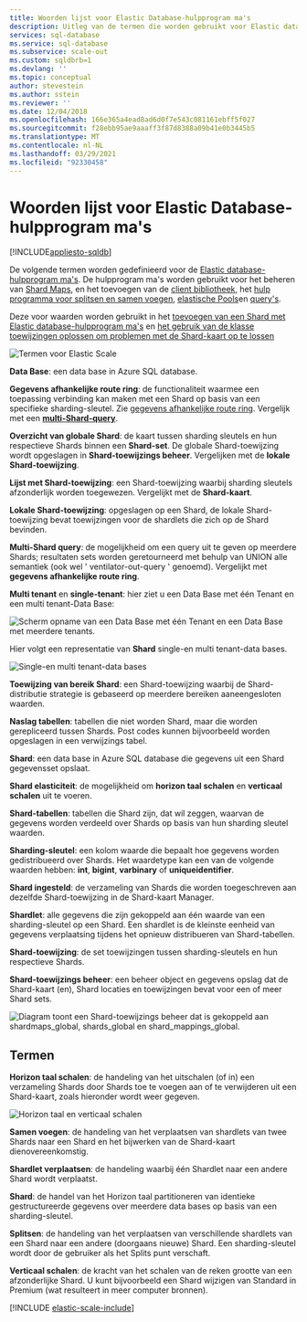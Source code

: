 ```yaml
---
title: Woorden lijst voor Elastic Database-hulpprogram ma's
description: Uitleg van de termen die worden gebruikt voor Elastic data base-hulpprogram ma's
services: sql-database
ms.service: sql-database
ms.subservice: scale-out
ms.custom: sqldbrb=1
ms.devlang: ''
ms.topic: conceptual
author: stevestein
ms.author: sstein
ms.reviewer: ''
ms.date: 12/04/2018
ms.openlocfilehash: 166e365a4ead8ad6d0f7e543c081161ebff5f027
ms.sourcegitcommit: f28ebb95ae9aaaff3f87d8388a09b41e0b3445b5
ms.translationtype: MT
ms.contentlocale: nl-NL
ms.lasthandoff: 03/29/2021
ms.locfileid: "92330458"
---
```

# <a name="elastic-database-tools-glossary"></a>Woorden lijst voor Elastic Database-hulpprogram ma's
[!INCLUDE[appliesto-sqldb](../includes/appliesto-sqldb.md)]

De volgende termen worden gedefinieerd voor de [Elastic database-hulpprogram ma's](elastic-scale-introduction.md). De hulpprogram ma's worden gebruikt voor het beheren van [Shard Maps](elastic-scale-shard-map-management.md), en het toevoegen van de [client bibliotheek](elastic-database-client-library.md), het [hulp programma voor splitsen en samen voegen](elastic-scale-overview-split-and-merge.md), [elastische Pools](elastic-pool-overview.md)en [query's](elastic-query-overview.md). 

Deze voor waarden worden gebruikt in het [toevoegen van een Shard met Elastic database-hulpprogram ma's](elastic-scale-add-a-shard.md) en [het gebruik van de klasse toewijzingen oplossen om problemen met de Shard-kaart op te lossen](elastic-database-recovery-manager.md)

![Termen voor Elastic Scale][1]

**Data Base**: een data base in Azure SQL database. 

**Gegevens afhankelijke route ring**: de functionaliteit waarmee een toepassing verbinding kan maken met een Shard op basis van een specifieke sharding-sleutel. Zie [gegevens afhankelijke route ring](elastic-scale-data-dependent-routing.md). Vergelijk met een **[multi-Shard-query](elastic-scale-multishard-querying.md)**.

**Overzicht van globale Shard**: de kaart tussen sharding sleutels en hun respectieve Shards binnen een **Shard-set**. De globale Shard-toewijzing wordt opgeslagen in **Shard-toewijzings beheer**. Vergelijken met de **lokale Shard-toewijzing**.

**Lijst met Shard-toewijzing**: een Shard-toewijzing waarbij sharding sleutels afzonderlijk worden toegewezen. Vergelijkt met de **Shard-kaart**.   

**Lokale Shard-toewijzing**: opgeslagen op een Shard, de lokale Shard-toewijzing bevat toewijzingen voor de shardlets die zich op de Shard bevinden.

**Multi-Shard query**: de mogelijkheid om een query uit te geven op meerdere Shards; resultaten sets worden geretourneerd met behulp van UNION alle semantiek (ook wel ' ventilator-out-query ' genoemd). Vergelijkt met **gegevens afhankelijke route ring**.

**Multi tenant** en **single-tenant**: hier ziet u een Data Base met één Tenant en een multi tenant-Data Base:

![Scherm opname van een Data Base met één Tenant en een Data Base met meerdere tenants.](./media/elastic-scale-glossary/multi-single-simple.png)

Hier volgt een representatie van **Shard** single-en multi tenant-data bases. 

![Single-en multi tenant-data bases](./media/elastic-scale-glossary/shards-single-multi.png)

**Toewijzing van bereik Shard**: een Shard-toewijzing waarbij de Shard-distributie strategie is gebaseerd op meerdere bereiken aaneengesloten waarden. 

**Naslag tabellen**: tabellen die niet worden Shard, maar die worden gerepliceerd tussen Shards. Post codes kunnen bijvoorbeeld worden opgeslagen in een verwijzings tabel. 

**Shard**: een data base in Azure SQL database die gegevens uit een Shard gegevensset opslaat. 

**Shard elasticiteit**: de mogelijkheid om **horizon taal schalen** en **verticaal schalen** uit te voeren.

**Shard-tabellen**: tabellen die Shard zijn, dat wil zeggen, waarvan de gegevens worden verdeeld over Shards op basis van hun sharding sleutel waarden. 

**Sharding-sleutel**: een kolom waarde die bepaalt hoe gegevens worden gedistribueerd over Shards. Het waardetype kan een van de volgende waarden hebben: **int**, **bigint**, **varbinary** of **uniqueidentifier**. 

**Shard ingesteld**: de verzameling van Shards die worden toegeschreven aan dezelfde Shard-toewijzing in de Shard-kaart Manager.  

**Shardlet**: alle gegevens die zijn gekoppeld aan één waarde van een sharding-sleutel op een Shard. Een shardlet is de kleinste eenheid van gegevens verplaatsing tijdens het opnieuw distribueren van Shard-tabellen. 

**Shard-toewijzing**: de set toewijzingen tussen sharding-sleutels en hun respectieve Shards.

**Shard-toewijzings beheer**: een beheer object en gegevens opslag dat de Shard-kaart (en), Shard locaties en toewijzingen bevat voor een of meer Shard sets.

![Diagram toont een Shard-toewijzings beheer dat is gekoppeld aan shardmaps_global, shards_global en shard_mappings_global.][2]

## <a name="verbs"></a>Termen
**Horizon taal schalen**: de handeling van het uitschalen (of in) een verzameling Shards door Shards toe te voegen aan of te verwijderen uit een Shard-kaart, zoals hieronder wordt weer gegeven.

![Horizon taal en verticaal schalen][3]

**Samen voegen**: de handeling van het verplaatsen van shardlets van twee Shards naar een Shard en het bijwerken van de Shard-kaart dienovereenkomstig.

**Shardlet verplaatsen**: de handeling waarbij één Shardlet naar een andere Shard wordt verplaatst. 

**Shard**: de handel van het Horizon taal partitioneren van identieke gestructureerde gegevens over meerdere data bases op basis van een sharding-sleutel.

**Splitsen**: de handeling van het verplaatsen van verschillende shardlets van een Shard naar een andere (doorgaans nieuwe) Shard. Een sharding-sleutel wordt door de gebruiker als het Splits punt verschaft.

**Verticaal schalen**: de kracht van het schalen van de reken grootte van een afzonderlijke Shard. U kunt bijvoorbeeld een Shard wijzigen van Standard in Premium (wat resulteert in meer computer bronnen). 

[!INCLUDE [elastic-scale-include](../../../includes/elastic-scale-include.md)]

<!--Image references-->
[1]: ./media/elastic-scale-glossary/glossary.png
[2]: ./media/elastic-scale-glossary/mappings.png
[3]: ./media/elastic-scale-glossary/h_versus_vert.png

